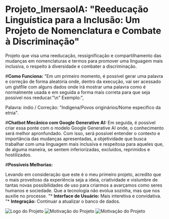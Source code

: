 # Projeto_ImersaoIA: "Reeducação Linguística para a Inclusão: Um Projeto de Nomenclatura e Combate à Discriminação"
Projeto que visa uma reeducação, ressignificação e compartilhamento das mudanças em nomenclaturas e termos para promover uma linguagem mais inclusiva, o respeito à diversidade e combater a discriminação.     

 #**Como Funciona:**
        "Em um primeiro momento, é possível gerar uma palavra e correção de forma aleatória onde, dentro da execução, vai ser acessado um gistfile com alguns dados onde irá mostrar uma palavra como é normalmente usada e em seguida a forma mais correta para que seja possível nos reeducar."\n"
Exemplo:",

Palavra: índio / Correção: "Indígena/Povos originários/Nome específico da etnia".

#**Chatbot Mecânico com Google Generative AI:**
   Em seguida, é possível criar essa ponte com o modelo Google Generative AI onde, o conhecimento será melhor apronfundado. Com isso, será possível entender o contexto e importância das mudanças apresentadas, a objetividade que busca trabalhar com uma linguagem mais inclusiva e respeitosa para aqueles que, de alguma maneira, se sentem inferiorizadas, excluídos, reprimidos e hostilizados.

#**Possíveis Melhorias:**

Levando em consideração que este é o meu primeiro projeto, acredito que o mais proveitoso da experiência seja a ideia, criatividade e vislumbre de tantas novas possibilidades de uso para criarmos a avarçamos como seres humanos e sociedade. Que a tecnologia não evolua sozinha, mas que nos auxilie no processe.
"*   **Interface de Usuário:** Mais interetiva e convidativa.
"*   **Integração:** Continuar a atualizar o banco de dados.

<img src="file:///C:/Users/User/Downloads/Diversity,%20Acceptance,%20Kindness%20Classroom%20Posters%20(59.4%20x%2042%20cm).png" alt="Logo do Projeto">
<img src="file:///C:/Users/User/Downloads/1.png.png" alt="Motivação do Projeto">
<img src="file:///C:/Users/User/Downloads/3.png.png" alt="Motivação do Projeto">
